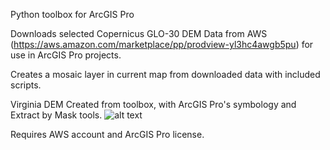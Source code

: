 Python toolbox for ArcGIS Pro

Downloads selected Copernicus GLO-30 DEM Data from AWS (https://aws.amazon.com/marketplace/pp/prodview-yl3hc4awgb5pu) for use in ArcGIS Pro projects.

Creates a mosaic layer in current map from downloaded data with included scripts.

Virginia DEM Created from toolbox, with ArcGIS Pro's symbology and Extract by Mask tools.
![alt text](https://github.com/rhsmith33/Copernicus_DEM_Mosiac/blob/main/Virginia.png?raw=true)

Requires AWS account and ArcGIS Pro license.
